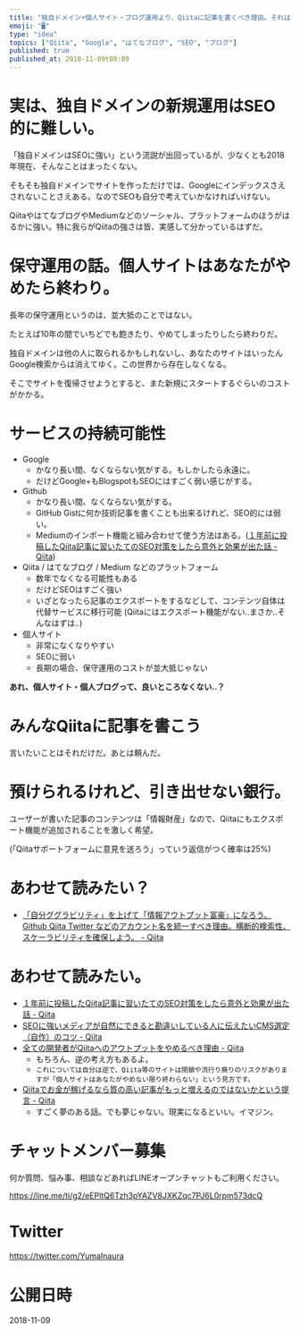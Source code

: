 ```yaml
---
title: "独自ドメイン+個人サイト・ブログ運用より、Qiitaに記事を書くべき理由。それは「SEOの強さ」と「保守運用コスト」。"
emoji: "🖥"
type: "idea"
topics: ["Qiita", "Google", "はてなブログ", "SEO", "ブログ"]
published: true
published_at: 2018-11-09t08:09
---
```


# 実は、独自ドメインの新規運用はSEO的に難しい。

「独自ドメインはSEOに強い」という流説が出回っているが、少なくとも2018年現在、そんなことはまったくない。

そもそも独自ドメインでサイトを作っただけでは、Googleにインデックスさえされないことさえある。なのでSEOも自分で考えていかなければいけない。

QiitaやはてなブログやMediumなどのソーシャル、プラットフォームのほうがはるかに強い。特に我らがQiitaの強さは皆、実感して分かっているはずだ。

# 保守運用の話。個人サイトはあなたがやめたら終わり。

長年の保守運用というのは、並大抵のことではない。

たとえば10年の間でいちどでも飽きたり、やめてしまったりしたら終わりだ。

独自ドメインは他の人に取られるかもしれないし、あなたのサイトはいったんGoogle検索からは消えてゆく。この世界から存在しなくなる。

そこでサイトを復帰させようとすると、また新規にスタートするぐらいのコストがかかる。

# サービスの持続可能性

- Google
  - かなり長い間、なくならない気がする。もしかしたら永遠に。
  - だけどGoogle+もBlogspotもSEOにはすごく弱い感じがする。
- Github
  - かなり長い間、なくならない気がする。
  - GitHub Gistに何か技術記事を書くことも出来るけれど、SEO的には弱い。
  - Mediumのインポート機能と組み合わせて使う方法はある。([１年前に投稿したQiita記事に習いたてのSEO対策をしたら意外と効果が出た話 - Qiita](https://qiita.com/rorensu2236/items/868d481b408710640146))
- Qiita / はてなブログ / Medium などのプラットフォーム
  - 数年でなくなる可能性もある
  - だけどSEOはすごく強い
  - いざとなったら記事のエクスポートをするなどして、コンテンツ自体は代替サービスに移行可能 (Qiitaにはエクスポート機能がない‥まさか‥そんなはずは‥)
- 個人サイト
  - 非常になくなりやすい
  - SEOに弱い
  - 長期の場合、保守運用のコストが並大抵じゃない


**あれ、個人サイト・個人ブログって、良いところなくない‥？**

# みんなQiitaに記事を書こう

言いたいことはそれだけだ。あとは頼んだ。

# 預けられるけれど、引き出せない銀行。

ユーザーが書いた記事のコンテンツは「情報財産」なので、Qiitaにもエクスポート機能が追加されることを激しく希望。

(「Qiitaサポートフォームに意見を送ろう」っていう返信がつく確率は25%)

# あわせて読みたい？

- [「自分ググラビリティ」を上げて「情報アウトプット富豪」になろう。Github Qiita Twitter などのアカウント名を統一すべき理由。横断的検索性、スケーラビリティを確保しよう。 - Qiita](https://qiita.com/YumaInaura/items/191eef45306150458fbc)

# あわせて読みたい。

- [１年前に投稿したQiita記事に習いたてのSEO対策をしたら意外と効果が出た話 - Qiita](https://qiita.com/rorensu2236/items/868d481b408710640146)
- [SEOに強いメディアが自然にできると勘違いしている人に伝えたいCMS選定（自作）のコツ - Qiita](https://qiita.com/karaagedaisuki/items/52f707bffbaf580b6cdb)
- [全ての開発者がQiitaへのアウトプットをやめるべき理由 - Qiita](https://qiita.com/qiitadaisuki/items/2160a390ce91283707a1#comment-ceb6c8857b1cbc4c78d8)
  - もちろん、逆の考え方もあるよ。
  - `これについては自分は逆で、Qiita等のサイトは閉鎖や流行り廃りのリスクがありますが「個人サイトはあなたがやめない限り終わらない」という見方です。`
- [Qiitaでお金が稼げるなら質の高い記事がもっと増えるのではないかという提言 - Qiita](https://qiita.com/HiromuMasuda0228/items/aa3729882cb59fda9838)
  - すごく夢のある話。でも夢じゃない。現実になるといい。イマジン。








<!-- Update From Qiita API -->

# チャットメンバー募集


何か質問、悩み事、相談などあればLINEオープンチャットもご利用ください。

https://line.me/ti/g2/eEPltQ6Tzh3pYAZV8JXKZqc7PJ6L0rpm573dcQ





# Twitter


https://twitter.com/YumaInaura


<!-- Update From Qiita API -->



# 公開日時

2018-11-09
